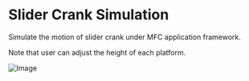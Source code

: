 # Slider Crank Simulation

Simulate the motion of slider crank under MFC application framework.

Note that user can adjust the height of each platform.

![Image](https://github.com/Chen-Si-An/Slider-Crank/blob/main/SliderCrank.gif)
